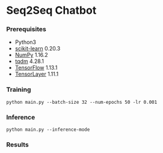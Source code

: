 # Seq2Seq Chatbot

### Prerequisites

- Python3
- [scikit-learn](http://scikit-learn.org) 0.20.3
- [NumPy](https://www.numpy.org) 1.16.2
- [tqdm](https://github.com/tqdm/tqdm) 4.28.1
- [TensorFlow](https://github.com/tensorflow/tensorflow) 1.13.1
- [TensorLayer](https://github.com/zsdonghao/tensorlayer) 1.11.1


### Training

```
python main.py --batch-size 32 --num-epochs 50 -lr 0.001
```

### Inference

```
python main.py --inference-mode
```

### Results
